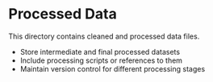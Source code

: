 # Processed Data

This directory contains cleaned and processed data files.

- Store intermediate and final processed datasets
- Include processing scripts or references to them
- Maintain version control for different processing stages